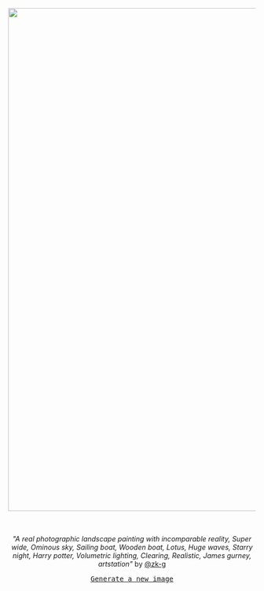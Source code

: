 
<div align="center">
  <a href="https://raw.githubusercontent.com/zk-g/zk-g/main/images/50.png"><img src="https://raw.githubusercontent.com/zk-g/zk-g/main/images/50.png" width="1024px"></a>
  <br>
  <br>
  <br>
  <p class="has-text-grey"><i>"A real photographic landscape painting with incomparable reality, Super wide, Ominous sky, Sailing boat, Wooden boat, Lotus, Huge waves, Starry night, Harry potter, Volumetric lighting, Clearing, Realistic, James gurney, artstation"</i> by <a href="https://github.com/zk-g" target="_blank">@zk-g</a></p>
  <p><samp><a href="https://github.com/zk-g/zk-g/issues/new/choose">Generate a new image</a></samp></p>
</div>
